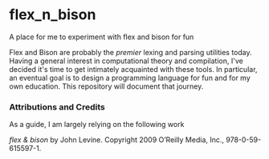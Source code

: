# flex_n_bison
A place for me to experiment with flex and bison for fun

Flex and Bison are probably the _premier_ lexing and parsing utilities today.
Having a general interest in computational theory and compilation, I've
decided it's time to get intimately acquainted with these tools.  In particular,
an eventual goal is to design a programming language for fun and for my own
education. This repository will document that journey.

### Attributions and Credits
As a guide, I am largely relying on the following work

_flex & bison_ by John Levine. Copyright 2009 O’Reilly Media, Inc., 978-0-59-615597-1.
